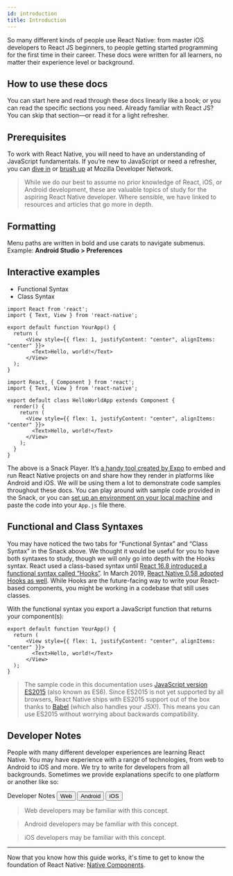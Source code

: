 ```yaml
---
id: introduction
title: Introduction
---
```


So many different kinds of people use React Native: from master iOS developers to React JS beginners, to people getting started programming for the first time in their career. These docs were written for all learners, no matter their experience level or background.

## How to use these docs

You can start here and read through these docs linearly like a book; or you can read the specific sections you need. Already familiar with React JS? You can skip that section—or read it for a light refresher.

## Prerequisites

To work with React Native, you will need to have an understanding of JavaScript fundamentals. If you’re new to JavaScript or need a refresher, you can [dive in](https://developer.mozilla.org/en-US/docs/Web/JavaScript) or [brush up](https://developer.mozilla.org/en-US/docs/Web/JavaScript/A_re-introduction_to_JavaScript) at Mozilla Developer Network.

> While we do our best to assume no prior knowledge of React, iOS, or Android development, these are valuable topics of study for the aspiring React Native developer. Where sensible, we have linked to resources and articles that go more in depth.

## Formatting

Menu paths are written in bold and use carats to navigate submenus. Example: **Android Studio > Preferences**

## Interactive examples

<div class="toggler">
  <ul role="tablist" id="toggle-syntax">
    <li id="functional" class="button-functional" aria-selected="false" role="tab" tabindex="0" aria-controls="functionaltab" onclick="displayTab('syntax', 'functional')">
      Functional Syntax
    </li>
    <li id="classical" class="button-classical" aria-selected="false" role="tab" tabindex="0" aria-controls="classicaltab" onclick="displayTab('syntax', 'classical')">
      Class Syntax
    </li>
  </ul>
</div>

<block class="functional webNote iosNote androidNote" />

```SnackPlayer name=Hello%20World
import React from 'react';
import { Text, View } from 'react-native';

export default function YourApp() {
  return (
      <View style={{ flex: 1, justifyContent: "center", alignItems: "center" }}>
        <Text>Hello, world!</Text>
      </View>
  );
}
```

<block class="classical webNote iosNote androidNote" />

```SnackPlayer name=Hello%20World
import React, { Component } from 'react';
import { Text, View } from 'react-native';

export default class HelloWorldApp extends Component {
  render() {
    return (
      <View style={{ flex: 1, justifyContent: "center", alignItems: "center" }}>
        <Text>Hello, world!</Text>
      </View>
    );
  }
}

```

<block class="classical functional webNote iosNote androidNote" />

The above is a Snack Player. It’s [a handy tool created by Expo](https://expo.io/tools#snack) to embed and run React Native projects on and share how they render in platforms like Android and iOS. We will be using them a lot to demonstrate code samples throughout these docs. You can play around with sample code provided in the Snack, or you can [set up an environment on your local machine](http://localhost:3000/react-native/docs/next/getting-started) and paste the code into your `App.js` file there.

## Functional and Class Syntaxes

You may have noticed the two tabs for “Functional Syntax” and “Class Syntax” in the Snack above. We thought it would be useful for you to have both syntaxes to study, though we will only go into depth with the Hooks syntax. React used a class-based syntax until [React 16.8 introduced a functional syntax called “Hooks”](https://reactjs.org/docs/hooks-intro.html). In March 2019, [React Native 0.58 adopted Hooks as well](https://facebook.github.io/react-native/blog/2019/03/12/releasing-react-native-059). While Hooks are the future-facing way to write your React-based components, you might be working in a codebase that still uses classes.

With the functional syntax you export a JavaScript function that returns your component(s):

```
export default function YourApp() {
  return (
      <View style={{ flex: 1, justifyContent: "center", alignItems: "center" }}>
        <Text>Hello, world!</Text>
      </View>
  );
}
```

> The sample code in this documentation uses [JavaScript version ES2015](https://babeljs.io/learn-es2015/) (also known as ES6). Since ES2015 is not yet supported by all browsers, React Native ships with ES2015 support out of the box thanks to [Babel](https://babeljs.io/) (which also handles your JSX!). This means you can use ES2015 without worrying about backwards compatibility.

## Developer Notes

People with many different developer experiences are learning React Native. You may have experience with a range of technologies, from web to Android to iOS and more. We try to write for developers from all backgrounds. Sometimes we provide explanations specifc to one platform or another like so:

<div class="toggler">
  <span>Developer Notes</span>
  <span role="tablist" id="toggle-devNotes">
    <button role="tab" class="button-webNote" onclick="displayTab('devNotes', 'webNote')">Web</button>
    <button role="tab" class="button-androidNote" onclick="displayTab('devNotes', 'androidNote')">Android</button>
    <button role="tab" class="button-iosNote" onclick="displayTab('devNotes', 'iosNote')">iOS</button>
  </span>
</div>

<block class="webNote classical functional" />

> Web developers may be familiar with this concept.

<block class="androidNote classical functional" />

> Android developers may be familiar with this concept.

<block class="iosNote classical functional" />

> iOS developers may be familiar with this concept.

<block class="webNote androidNote iosNote  classical functional" />

---

Now that you know how this guide works, it's time to get to know the foundation of React Native: [Native Components](intro-react-native-components.md).
